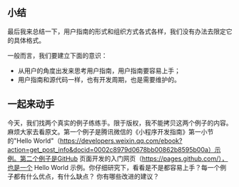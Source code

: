 ## 小结
最后我来总结一下，用户指南的形式和组织方式各式各样，我们没有办法去限定它的具体格式。 

一般而言，我们要建立下面的意识：
+ 从用户的角度出发来思考用户指南，用户指南要容易上手；
+ 用户指南和源代码一样，也有开发周期，也是需要维护的。
 
##  一起来动手
今天，我们找两个真实的例子练练手。限于版权，我不能拷贝这两个例子的内容。麻烦大家去看原文。第一个例子是腾讯微信的《小程序开发指南》第一小节的"Hello World"（https://developers.weixin.qq.com/ebook?action=get_post_info&docid=0002c8979d0678bb00862b8595b00a）示例。第二个例子是GitHub 页面开发的入门网页（https://pages.github.com/），也是一个 Hello World 示例。你仔细研究下，看看是不是都容易上手？每一个例子都有什么优点，有什么缺点？ 你有哪些改进的建议？

